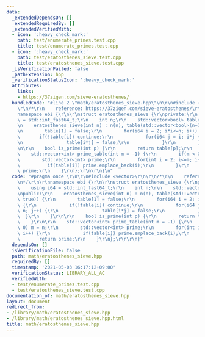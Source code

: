 ```yaml
---
data:
  _extendedDependsOn: []
  _extendedRequiredBy: []
  _extendedVerifiedWith:
  - icon: ':heavy_check_mark:'
    path: test/enumerate_primes.test.cpp
    title: test/enumerate_primes.test.cpp
  - icon: ':heavy_check_mark:'
    path: test/eratosthenes_sieve.test.cpp
    title: test/eratosthenes_sieve.test.cpp
  _isVerificationFailed: false
  _pathExtension: hpp
  _verificationStatusIcon: ':heavy_check_mark:'
  attributes:
    links:
    - https://37zigen.com/sieve-eratosthenes/
  bundledCode: "#line 2 \"math/eratosthenes_sieve.hpp\"\n\r\n#include <vector>\r\n\
    \r\n/*\r\n    reference: https://37zigen.com/sieve-eratosthenes/\r\n*/\r\n\r\n\
    namespace ebi {\r\n\r\nstruct eratosthenes_sieve {\r\nprivate:\r\n    using i64\
    \ = std::int_fast64_t;\r\n    int n;\r\n    std::vector<bool> table;\r\npublic:\r\
    \n    eratosthenes_sieve(int n) : n(n), table(std::vector<bool>(n+1, true)) {\r\
    \n        table[1] = false;\r\n        for(i64 i = 2; i*i<=n; i++) {\r\n     \
    \       if(!table[i]) continue;\r\n            for(i64 j = i; i*j <= n; j++) {\r\
    \n                table[i*j] = false;\r\n            }\r\n        }\r\n    }\r\
    \n\r\n    bool is_prime(int p) {\r\n        return table[p];\r\n    }\r\n\r\n\
    \    std::vector<int> prime_table(int m = -1) {\r\n        if(m < 0) m = n;\r\n\
    \        std::vector<int> prime;\r\n        for(int i = 2; i<=m; i++) {\r\n  \
    \          if(table[i]) prime.emplace_back(i);\r\n        }\r\n        return\
    \ prime;\r\n    }\r\n};\r\n\r\n}\n"
  code: "#pragma once \r\n\r\n#include <vector>\r\n\r\n/*\r\n    reference: https://37zigen.com/sieve-eratosthenes/\r\
    \n*/\r\n\r\nnamespace ebi {\r\n\r\nstruct eratosthenes_sieve {\r\nprivate:\r\n\
    \    using i64 = std::int_fast64_t;\r\n    int n;\r\n    std::vector<bool> table;\r\
    \npublic:\r\n    eratosthenes_sieve(int n) : n(n), table(std::vector<bool>(n+1,\
    \ true)) {\r\n        table[1] = false;\r\n        for(i64 i = 2; i*i<=n; i++)\
    \ {\r\n            if(!table[i]) continue;\r\n            for(i64 j = i; i*j <=\
    \ n; j++) {\r\n                table[i*j] = false;\r\n            }\r\n      \
    \  }\r\n    }\r\n\r\n    bool is_prime(int p) {\r\n        return table[p];\r\n\
    \    }\r\n\r\n    std::vector<int> prime_table(int m = -1) {\r\n        if(m <\
    \ 0) m = n;\r\n        std::vector<int> prime;\r\n        for(int i = 2; i<=m;\
    \ i++) {\r\n            if(table[i]) prime.emplace_back(i);\r\n        }\r\n \
    \       return prime;\r\n    }\r\n};\r\n\r\n}"
  dependsOn: []
  isVerificationFile: false
  path: math/eratosthenes_sieve.hpp
  requiredBy: []
  timestamp: '2021-05-03 16:17:12+09:00'
  verificationStatus: LIBRARY_ALL_AC
  verifiedWith:
  - test/enumerate_primes.test.cpp
  - test/eratosthenes_sieve.test.cpp
documentation_of: math/eratosthenes_sieve.hpp
layout: document
redirect_from:
- /library/math/eratosthenes_sieve.hpp
- /library/math/eratosthenes_sieve.hpp.html
title: math/eratosthenes_sieve.hpp
---
```

